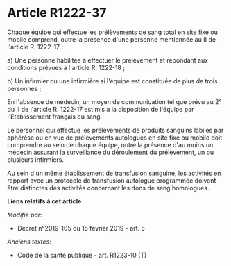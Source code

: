 # Article R1222-37

Chaque équipe qui effectue les prélèvements de sang total en site fixe ou mobile comprend, outre la présence d'une personne
mentionnée au II de l'article R. 1222-17 :

a) Une personne habilitée à effectuer le prélèvement et répondant aux conditions prévues à l'article R. 1222-18 ;

b) Un infirmier ou une infirmière si l'équipe est constituée de plus de trois personnes ;

En l'absence de médecin, un moyen de communication tel que prévu au 2° du II de l'article R. 1222-17 est mis à la disposition
de l'équipe par l'Etablissement français du sang.

Le personnel qui effectue les prélèvements de produits sanguins labiles par aphérèse ou en vue de prélèvements autologues en
site fixe ou mobile doit comprendre au sein de chaque équipe, outre la présence d'au moins un médecin assurant la
surveillance du déroulement du prélèvement, un ou plusieurs infirmiers.

Au sein d'un même établissement de transfusion sanguine, les activités en rapport avec un protocole de transfusion autologue
programmée doivent être distinctes des activités concernant les dons de sang homologues.

**Liens relatifs à cet article**

_Modifié par_:

  - Décret n°2019-105 du 15 février 2019 - art. 5

_Anciens textes_:

  - Code de la santé publique - art. R1223-10 (T)

